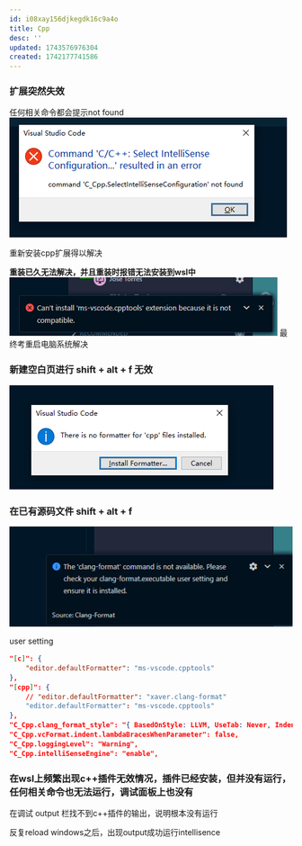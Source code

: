 ```yaml
---
id: i08xay156djkegdk16c9a4o
title: Cpp
desc: ''
updated: 1743576976304
created: 1742177741586
---
```


### 扩展突然失效

任何相关命令都会提示not found
![alt text](image-9.png)

重新安装cpp扩展得以解决

**重装已久无法解决，并且重装时报错无法安装到wsl中**
![alt text](image-12.png)
最终考重启电脑系统解决

### 新建空白页进行 shift + alt + f 无效

![alt text](image-13.png)

### 在已有源码文件 shift + alt + f 

![alt text](image-14.png)

user setting

```json
"[c]": {
    "editor.defaultFormatter": "ms-vscode.cpptools"
},
"[cpp]": {
    // "editor.defaultFormatter": "xaver.clang-format"
    "editor.defaultFormatter": "ms-vscode.cpptools"
},
"C_Cpp.clang_format_style": "{ BasedOnStyle: LLVM, UseTab: Never, IndentWidth: 4, TabWidth: 4, BreakBeforeBraces: Allman, AllowShortIfStatementsOnASingleLine: false, IndentCaseLabels: false, ColumnLimit: 0, AccessModifierOffset: -4, NamespaceIndentation: All, FixNamespaceComments: false }",
"C_Cpp.vcFormat.indent.lambdaBracesWhenParameter": false,
"C_Cpp.loggingLevel": "Warning",
"C_Cpp.intelliSenseEngine": "enable",
```

### 在wsl上频繁出现c++插件无效情况，插件已经安装，但并没有运行，任何相关命令也无法运行，调试面板上也没有

在调试 output 栏找不到c++插件的输出，说明根本没有运行

反复reload windows之后，出现output成功运行intellisence
